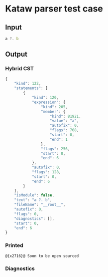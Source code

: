 # Kataw parser test case

## Input

`````js
a ?. b
`````

## Output

### Hybrid CST

```javascript
{
    "kind": 122,
    "statements": [
        {
            "kind": 120,
            "expression": {
                "kind": 205,
                "member": {
                    "kind": 81921,
                    "value": "a",
                    "autofix": 0,
                    "flags": 768,
                    "start": 0,
                    "end": 1
                },
                "flags": 256,
                "start": 0,
                "end": 6
            },
            "autofix": 0,
            "flags": 128,
            "start": 0,
            "end": 6
        }
    ],
    "isModule": false,
    "text": "a ?. b",
    "fileName": "__root__",
    "autofix": 0,
    "flags": 0,
    "diagnostics": [],
    "start": 0,
    "end": 6
}
```

### Printed

```javascript
@{x2716}@ Soon to be open sourced
```

### Diagnostics

```javascript

```


